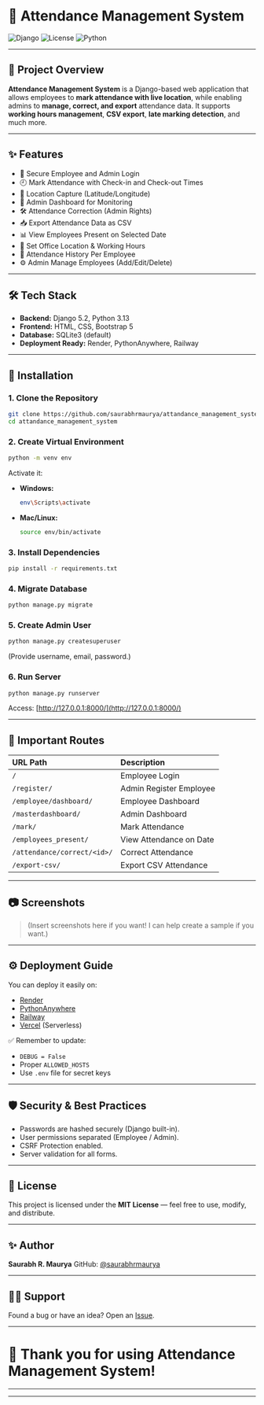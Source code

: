 # 🎯 Attendance Management System

![Django](https://img.shields.io/badge/Django-5.2-green) ![License](https://img.shields.io/badge/License-MIT-blue) ![Python](https://img.shields.io/badge/Python-3.13-blue)

---

## 📑 Project Overview

**Attendance Management System** is a Django-based web application that allows employees to **mark attendance with live location**, while enabling admins to **manage, correct, and export** attendance data.
It supports **working hours management**, **CSV export**, **late marking detection**, and much more.

---

## ✨ Features

* 🔐 Secure Employee and Admin Login
* 🕘 Mark Attendance with Check-in and Check-out Times
* 📍 Location Capture (Latitude/Longitude)
* 🏢 Admin Dashboard for Monitoring
* 🛠️ Attendance Correction (Admin Rights)
* 📥 Export Attendance Data as CSV
* 📊 View Employees Present on Selected Date
* 🏢 Set Office Location & Working Hours
* 📄 Attendance History Per Employee
* ⚙️ Admin Manage Employees (Add/Edit/Delete)

---

## 🛠️ Tech Stack

* **Backend:** Django 5.2, Python 3.13
* **Frontend:** HTML, CSS, Bootstrap 5
* **Database:** SQLite3 (default)
* **Deployment Ready:** Render, PythonAnywhere, Railway

---

## 🚀 Installation

### 1. Clone the Repository

```bash
git clone https://github.com/saurabhrmaurya/attandance_management_system.git
cd attandance_management_system
```

### 2. Create Virtual Environment

```bash
python -m venv env
```

Activate it:

* **Windows:**

  ```bash
  env\Scripts\activate
  ```
* **Mac/Linux:**

  ```bash
  source env/bin/activate
  ```

### 3. Install Dependencies

```bash
pip install -r requirements.txt
```

### 4. Migrate Database

```bash
python manage.py migrate
```

### 5. Create Admin User

```bash
python manage.py createsuperuser
```

(Provide username, email, password.)

### 6. Run Server

```bash
python manage.py runserver
```

Access: [http://127.0.0.1:8000/](http://127.0.0.1:8000/)

---

## 🔗 Important Routes

| URL Path                    | Description             |
| :-------------------------- | :---------------------- |
| `/`                         | Employee Login          |
| `/register/`                | Admin Register Employee |
| `/employee/dashboard/`      | Employee Dashboard      |
| `/masterdashboard/`         | Admin Dashboard         |
| `/mark/`                    | Mark Attendance         |
| `/employees_present/`       | View Attendance on Date |
| `/attendance/correct/<id>/` | Correct Attendance      |
| `/export-csv/`              | Export CSV Attendance   |

---

## 📷 Screenshots

> (Insert screenshots here if you want! I can help create a sample if you want.)

---

## ⚙️ Deployment Guide

You can deploy it easily on:

* [Render](https://render.com/)
* [PythonAnywhere](https://www.pythonanywhere.com/)
* [Railway](https://railway.app/)
* [Vercel](https://vercel.com/) (Serverless)

✅ Remember to update:

* `DEBUG = False`
* Proper `ALLOWED_HOSTS`
* Use `.env` file for secret keys

---

## 🛡️ Security & Best Practices

* Passwords are hashed securely (Django built-in).
* User permissions separated (Employee / Admin).
* CSRF Protection enabled.
* Server validation for all forms.

---

## 📄 License

This project is licensed under the **MIT License** — feel free to use, modify, and distribute.

---

## ✨ Author

**Saurabh R. Maurya**
GitHub: [@saurabhrmaurya](https://github.com/saurabhrmaurya)

---

## 🙋‍♂️ Support

Found a bug or have an idea? Open an [Issue](https://github.com/saurabhrmaurya/attandance_management_system/issues).

---

# 🎉 Thank you for using Attendance Management System!

---

---

